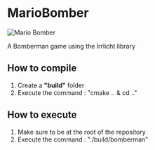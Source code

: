 # MarioBomber
  ![Mario Bomber](https://gunaxin.com/wp-content/uploads/2013/04/Mario-vs-Bomberman.jpg)

  A Bomberman game using the Irrlicht library

## How to compile

1. Create a **"build"** folder
2. Execute the command : "cmake .. & cd .."

## How to execute

1. Make sure to be at the root of the repository
2. Execute the command : "./build/bomberman"
